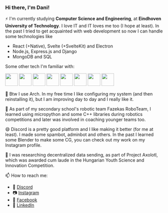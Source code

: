 ### Hi there, I'm Dani!
 ⚡ I'm currently studying **Computer Science and Engineering**, at **Eindhoven University of Technology**. I love IT and IT loves me too (I hope at least). In the past I tried to get acquainted with web development so now I can handle some technologies like
 - React (+Native), Svelte (+SvelteKit) and Electron
 - Node.js, Express.js and Django
 - MongoDB and SQL
 
 Some other tech I'm familiar with:
 
<img width="40" src="https://cdn.jsdelivr.net/gh/devicons/devicon/icons/sass/sass-original.svg" />   <img width="40" src="https://cdn.jsdelivr.net/gh/devicons/devicon/icons/svelte/svelte-original.svg" />   <img width="40" src="https://cdn.jsdelivr.net/gh/devicons/devicon/icons/typescript/typescript-original.svg" />   <img width="40" src="https://cdn.jsdelivr.net/gh/devicons/devicon/icons/bootstrap/bootstrap-original.svg" />   <img width="40" src="https://cdn.jsdelivr.net/gh/devicons/devicon/icons/cplusplus/cplusplus-original.svg" />   <img width="40" src="https://cdn.jsdelivr.net/gh/devicons/devicon/icons/figma/figma-original.svg" />   <img width="40" src="https://cdn.jsdelivr.net/gh/devicons/devicon/icons/git/git-original.svg" />   <img width="40" src="https://cdn.jsdelivr.net/gh/devicons/devicon/icons/jquery/jquery-original.svg" /> 


🐧 Btw I use Arch. In my free time I like configuring my system (and then reinstalling it), but I am improving day to day and I really like it.

🤖 As part of my secondary school's robotic team Fazekas RoboTeam, I learned using micropython and some C++ libraries during robotics competitions and later was involved in coaching younger teams too.

😄 Discord is a pretty good platform and I like making it better (for me at least). I made some spambot, adminbot and others. In the past I learned some Blender to make some CG, you can check out my work on my Instagram profile.

🔭 I was researching decentralized data sending, as part of Project Axolotl, which was awarded cum laude in the Hungarian Youth Science and Innovation Competition.

📫 How to reach me:

 - 💬 [Discord](https://discord.gg/Z9tbGQPA)
 - 📷 [Instagram](https://www.instagram.com/gdani___/)
 - 📘 [Facebook](https://www.facebook.com/daniel.gergely.5458)
 - 🏢 [LinkedIn](https://www.linkedin.com/in/dani-gergely/)

<!--
**vargaking/vargaking** is a ✨ _special_ ✨ repository because its `README.md` (this file) appears on your GitHub profile.

Here are some ideas to get you started:

- 🔭 I’m currently working on ...
- 🌱 I’m currently learning ...
- 👯 I’m looking to collaborate on ...
- 🤔 I’m looking for help with ...
- 💬 Ask me about ...
- 📫 How to reach me: ...
- 😄 Pronouns: ...
- ⚡ Fun fact: ...
-->


